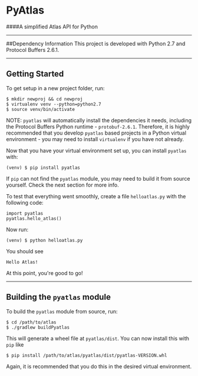 # PyAtlas
####A simplified Atlas API for Python

----
##Dependency Information
This project is developed with Python 2.7 and Protocol Buffers 2.6.1.

----
## Getting Started
To get setup in a new project folder, run:

    $ mkdir newproj && cd newproj
    $ virtualenv venv --python=python2.7
    $ source venv/bin/activate

NOTE: `pyatlas` will automatically install the dependencies it needs, including the Protocol Buffers Python runtime - `protobuf-2.6.1`. Therefore, it is highly recommended that you develop `pyatlas` based projects in a Python virtual environment - you may need to install `virtualenv` if you have not already. 

Now that you have your virtual environment set up, you can install `pyatlas` with:

    (venv) $ pip install pyatlas

If `pip` can not find the `pyatlas` module, you may need to build it from source yourself. Check the next section for more info.

To test that everything went smoothly, create a file `helloatlas.py` with the following code:

    import pyatlas
    pyatlas.hello_atlas()

Now run:

    (venv) $ python helloatlas.py

You should see

    Hello Atlas!

At this point, you're good to go!

----
## Building the `pyatlas` module
To build the `pyatlas` module from source, run:

    $ cd /path/to/atlas
    $ ./gradlew buildPyatlas

This will generate a wheel file at `pyatlas/dist`. You can now install this with `pip` like

    $ pip install /path/to/atlas/pyatlas/dist/pyatlas-VERSION.whl

Again, it is recommended that you do this in the desired virtual environment.
